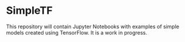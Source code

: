 # SimpleTF

This repository will contain Jupyter Notebooks with examples of simple models created
using TensorFlow. It is a work in progress.